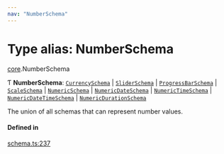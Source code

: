 ```yaml
---
nav: "NumberSchema"
---
```

# Type alias: NumberSchema

[core](../modules/core.md).NumberSchema

Ƭ **NumberSchema**: [`CurrencySchema`](../interfaces/core.CurrencySchema.md) \| [`SliderSchema`](../interfaces/core.SliderSchema.md) \| [`ProgressBarSchema`](../interfaces/core.ProgressBarSchema.md) \| [`ScaleSchema`](../interfaces/core.ScaleSchema.md) \| [`NumericSchema`](../interfaces/core.NumericSchema.md) \| [`NumericDateSchema`](../interfaces/core.NumericDateSchema.md) \| [`NumericTimeSchema`](../interfaces/core.NumericTimeSchema.md) \| [`NumericDateTimeSchema`](../interfaces/core.NumericDateTimeSchema.md) \| [`NumericDurationSchema`](../interfaces/core.NumericDurationSchema.md)

The union of all schemas that can represent number values.

#### Defined in

[schema.ts:237](https://github.com/coda/packs-sdk/blob/main/schema.ts#L237)
